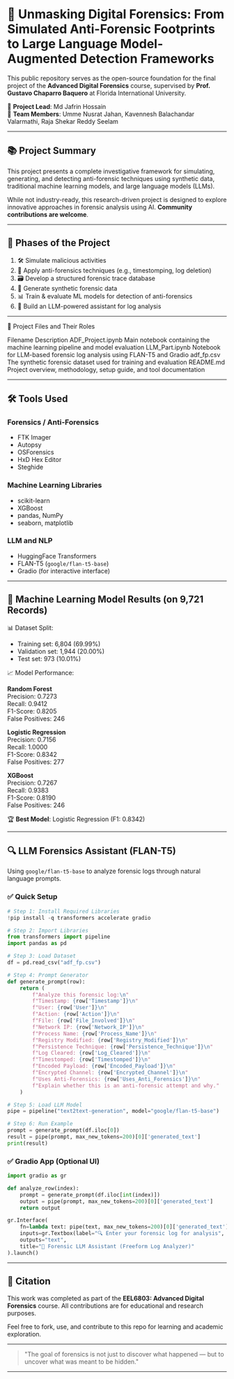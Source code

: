 # 🧠 Unmasking Digital Forensics: From Simulated Anti-Forensic Footprints to Large Language Model-Augmented Detection Frameworks

This public repository serves as the open-source foundation for the final project of the **Advanced Digital Forensics** course, supervised by **Prof. Gustavo Chaparro Baquero** at Florida International University. 

👤 **Project Lead**: Md Jafrin Hossain  
🤝 **Team Members**: Umme Nusrat Jahan, Kavennesh Balachandar Valarmathi, Raja Shekar Reddy Seelam

---

## 📚 Project Summary
This project presents a complete investigative framework for simulating, generating, and detecting anti-forensic techniques using synthetic data, traditional machine learning models, and large language models (LLMs).

While not industry-ready, this research-driven project is designed to explore innovative approaches in forensic analysis using AI. **Community contributions are welcome**.

---

## 🔬 Phases of the Project
1. 🛠️ Simulate malicious activities
2. 🧪 Apply anti-forensics techniques (e.g., timestomping, log deletion)
3. 🗃️ Develop a structured forensic trace database
4. 🧬 Generate synthetic forensic data
5. 📊 Train & evaluate ML models for detection of anti-forensics
6. 🤖 Build an LLM-powered assistant for log analysis

---

📂 Project Files and Their Roles

Filename	Description
ADF_Project.ipynb	Main notebook containing the machine learning pipeline and model evaluation
LLM_Part.ipynb	Notebook for LLM-based forensic log analysis using FLAN-T5 and Gradio
adf_fp.csv	The synthetic forensic dataset used for training and evaluation
README.md	Project overview, methodology, setup guide, and tool documentation

---

## 🛠 Tools Used
### Forensics / Anti-Forensics
- FTK Imager
- Autopsy
- OSForensics
- HxD Hex Editor
- Steghide

### Machine Learning Libraries
- scikit-learn
- XGBoost
- pandas, NumPy
- seaborn, matplotlib

### LLM and NLP
- HuggingFace Transformers
- FLAN-T5 (`google/flan-t5-base`)
- Gradio (for interactive interface)

---

## 🤖 Machine Learning Model Results (on 9,721 Records)

📊 Dataset Split:
- Training set: 6,804 (69.99%)
- Validation set: 1,944 (20.00%)
- Test set: 973 (10.01%)

📈 Model Performance:

**Random Forest**  
Precision: 0.7273  
Recall: 0.9412  
F1-Score: 0.8205  
False Positives: 246  

**Logistic Regression**  
Precision: 0.7156  
Recall: 1.0000  
F1-Score: 0.8342  
False Positives: 277  

**XGBoost**  
Precision: 0.7267  
Recall: 0.9383  
F1-Score: 0.8190  
False Positives: 246  

🏆 **Best Model**: Logistic Regression (F1: 0.8342)

---

## 🔍 LLM Forensics Assistant (FLAN-T5)
Using `google/flan-t5-base` to analyze forensic logs through natural language prompts.

### ✅ Quick Setup
```python
# Step 1: Install Required Libraries
!pip install -q transformers accelerate gradio

# Step 2: Import Libraries
from transformers import pipeline
import pandas as pd

# Step 3: Load Dataset
df = pd.read_csv("adf_fp.csv")

# Step 4: Prompt Generator
def generate_prompt(row):
    return (
        f"Analyze this forensic log:\n"
        f"Timestamp: {row['Timestamp']}\n"
        f"User: {row['User']}\n"
        f"Action: {row['Action']}\n"
        f"File: {row['File_Involved']}\n"
        f"Network IP: {row['Network_IP']}\n"
        f"Process Name: {row['Process_Name']}\n"
        f"Registry Modified: {row['Registry_Modified']}\n"
        f"Persistence Technique: {row['Persistence_Technique']}\n"
        f"Log Cleared: {row['Log_Cleared']}\n"
        f"Timestomped: {row['Timestomped']}\n"
        f"Encoded Payload: {row['Encoded_Payload']}\n"
        f"Encrypted Channel: {row['Encrypted_Channel']}\n"
        f"Uses Anti-Forensics: {row['Uses_Anti_Forensics']}\n"
        f"Explain whether this is an anti-forensic attempt and why."
    )

# Step 5: Load LLM Model
pipe = pipeline("text2text-generation", model="google/flan-t5-base")

# Step 6: Run Example
prompt = generate_prompt(df.iloc[0])
result = pipe(prompt, max_new_tokens=200)[0]['generated_text']
print(result)
```

### ✅ Gradio App (Optional UI)
```python
import gradio as gr

def analyze_row(index):
    prompt = generate_prompt(df.iloc[int(index)])
    output = pipe(prompt, max_new_tokens=200)[0]['generated_text']
    return output

gr.Interface(
    fn=lambda text: pipe(text, max_new_tokens=200)[0]['generated_text'],
    inputs=gr.Textbox(label="🔍 Enter your forensic log for analysis", lines=10, placeholder="Paste your forensic log here..."),
    outputs="text",
    title="🧠 Forensic LLM Assistant (Freeform Log Analyzer)"
).launch()
```

---

## 📎 Citation
This work was completed as part of the **EEL6803: Advanced Digital Forensics** course. All contributions are for educational and research purposes.

Feel free to fork, use, and contribute to this repo for learning and academic exploration.

---

> "The goal of forensics is not just to discover what happened — but to uncover what was meant to be hidden."

---
